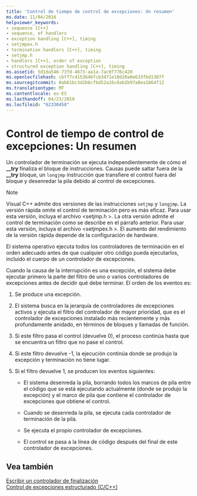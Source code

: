 ```yaml
---
title: 'Control de tiempo de control de excepciones: Un resumen'
ms.date: 11/04/2016
helpviewer_keywords:
- sequence [C++]
- sequence, of handlers
- exception handling [C++], timing
- setjmpex.h
- termination handlers [C++], timing
- setjmp.h
- handlers [C++], order of exception
- structured exception handling [C++], timing
ms.assetid: 5d1da546-73fd-4673-aa1a-7ac0f776c420
ms.openlocfilehash: cbff7c4153646fcb3471e18d20a0e633fbd1307f
ms.sourcegitcommit: 0ab61bc3d2b6cfbd52a16c6ab2b97a8ea1864f12
ms.translationtype: MT
ms.contentlocale: es-ES
ms.lasthandoff: 04/23/2019
ms.locfileid: "62330458"
---
```

# <a name="timing-of-exception-handling-a-summary"></a>Control de tiempo de control de excepciones: Un resumen

Un controlador de terminación se ejecuta independientemente de cómo el **__try** finaliza el bloque de instrucciones. Causas puede saltar fuera de la **__try** bloque, un `longjmp` instrucción que transfiere el control fuera del bloque y desenredar la pila debido al control de excepciones.

> [!NOTE]
>  Visual C++ admite dos versiones de las instrucciones `setjmp` y `longjmp`. La versión rápida omite el control de terminación pero es más eficaz. Para usar esta versión, incluya el archivo \<setjmp.h >. La otra versión admite el control de terminación como se describe en el párrafo anterior. Para usar esta versión, incluya el archivo \<setjmpex.h >. El aumento del rendimiento de la versión rápida depende de la configuración de hardware.

El sistema operativo ejecuta todos los controladores de terminación en el orden adecuado antes de que cualquier otro código pueda ejecutarlos, incluido el cuerpo de un controlador de excepciones.

Cuando la causa de la interrupción es una excepción, el sistema debe ejecutar primero la parte del filtro de uno o varios controladores de excepciones antes de decidir qué debe terminar. El orden de los eventos es:

1. Se produce una excepción.

1. El sistema busca en la jerarquía de controladores de excepciones activos y ejecuta el filtro del controlador de mayor prioridad, que es el controlador de excepciones instalado más recientemente y más profundamente anidado, en términos de bloques y llamadas de función.

1. Si este filtro pasa el control (devuelve 0), el proceso continúa hasta que se encuentra un filtro que no pase el control.

1. Si este filtro devuelve -1, la ejecución continúa donde se produjo la excepción y terminación no tiene lugar.

1. Si el filtro devuelve 1, se producen los eventos siguientes:

   - El sistema desenreda la pila, borrando todos los marcos de pila entre el código que se está ejecutando actualmente (donde se produjo la excepción) y el marco de pila que contiene el controlador de excepciones que obtiene el control.

   - Cuando se desenreda la pila, se ejecuta cada controlador de terminación de la pila.

   - Se ejecuta el propio controlador de excepciones.

   - El control se pasa a la línea de código después del final de este controlador de excepciones.

## <a name="see-also"></a>Vea también

[Escribir un controlador de finalización](../cpp/writing-a-termination-handler.md)<br/>
[Control de excepciones estructurado (C/C++)](../cpp/structured-exception-handling-c-cpp.md)